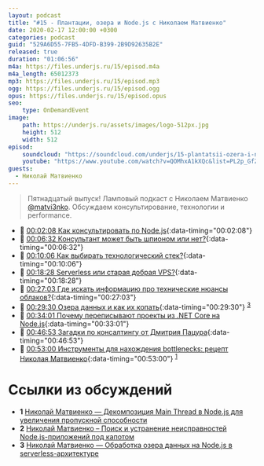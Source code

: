 ```yaml
---
layout: podcast
title: "#15 - Плантации, озера и Node.js c Николаем Матвиенко"
date: 2020-02-17 12:00:00 +0300
categories: podcast
guid: "529A6D55-7FB5-4DFD-B399-2B9D92635B2E"
released: true
duration: "01:06:56"
m4a: https://files.underjs.ru/15/episod.m4a
m4a_length: 65012373
mp3: https://files.underjs.ru/15/episod.mp3
ogg: https://files.underjs.ru/15/episod.ogg
opus: https://files.underjs.ru/15/episod.opus
seo:
    type: OnDemandEvent
image:
    path: https://underjs.ru/assets/images/logo-512px.jpg
    height: 512
    width: 512
episod:
    soundcloud: "https://soundcloud.com/underjs/15-plantatsii-ozera-i-nodejs-c-nikolaem-matvienko"
    youtube: "https://www.youtube.com/watch?v=QOMhxA1kXQc&list=PL2p_GfZz-_1OWXrKUZRBc8LzMz5FJNXW7"
guests:
  - Николай Матвиенко
---
```


> Пятнадцатый выпуск! Ламповый подкаст с Николаем Матвиенко [@matvi3nko](https://twitter.com/matvi3nko). Обсуждаем консультирование, технологии и performance.

- 🤔 [00:02:08 Как консультировать по Node.js](#){:data-timing="00:02:08"}
- 🤔 [00:06:32 Консультант может быть шпионом или нет?](#){:data-timing="00:06:32"}
- 🤔 [00:10:06 Как выбирать технологический стек?](#){:data-timing="00:10:06"}
- 🤔 [00:18:28 Serverless или старая добрая VPS?](#){:data-timing="00:18:28"}
- 🤔 [00:27:03 Где искать информацию про технические нюансы облаков?](#){:data-timing="00:27:03"}
- 🤔 [00:29:30 Озера данных и как их копать](#){:data-timing="00:29:30"} <sup>[3](#note3)</sup>
- 🤔 [00:34:01 Почему переписывают проекты из .NET Core на Node.js](#){:data-timing="00:33:01"}
- 🤔 [00:46:53 Загадки по консалтингу от Дмитрия Пацура](#){:data-timing="00:46:53"}
- 🤔 [00:53:00 Инструменты для нахождения bottlenecks: рецепт Николая Матвиенко](#){:data-timing="00:53:00"} <sup>[1](#note1)</sup>

# Ссылки из обсуждений

- <b id="note1">1</b> [Николай Матвиенко — Декомпозиция Main Thread в Node.js для увеличения пропускной способности](https://www.youtube.com/watch?v=Mfz1_blLl9Q)
- <b id="note2">2</b> [Николай Матвиенко – Поиск и устранение неисправностей Node.js-приложений под капотом](https://www.youtube.com/watch?v=_qzFJ2MPVWQ)
- <b id="note3">3</b> [Николай Матвиенко — Обработка озера данных на Node.js в serverless-архитектуре](https://www.youtube.com/watch?v=FOCDEk-OLTI)
